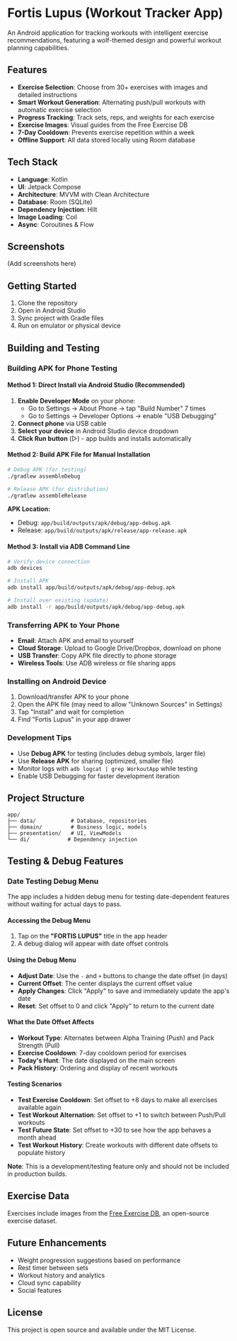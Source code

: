 # Fortis Lupus (Workout Tracker App)

An Android application for tracking workouts with intelligent exercise recommendations, featuring a wolf-themed design and powerful workout planning capabilities.

## Features

- **Exercise Selection**: Choose from 30+ exercises with images and detailed instructions
- **Smart Workout Generation**: Alternating push/pull workouts with automatic exercise selection
- **Progress Tracking**: Track sets, reps, and weights for each exercise
- **Exercise Images**: Visual guides from the Free Exercise DB
- **7-Day Cooldown**: Prevents exercise repetition within a week
- **Offline Support**: All data stored locally using Room database

## Tech Stack

- **Language**: Kotlin
- **UI**: Jetpack Compose
- **Architecture**: MVVM with Clean Architecture
- **Database**: Room (SQLite)
- **Dependency Injection**: Hilt
- **Image Loading**: Coil
- **Async**: Coroutines & Flow

## Screenshots

(Add screenshots here)

## Getting Started

1. Clone the repository
2. Open in Android Studio
3. Sync project with Gradle files
4. Run on emulator or physical device

## Building and Testing

### Building APK for Phone Testing

#### Method 1: Direct Install via Android Studio (Recommended)
1. **Enable Developer Mode** on your phone:
   - Go to Settings → About Phone → tap "Build Number" 7 times
   - Go to Settings → Developer Options → enable "USB Debugging"
2. **Connect phone** via USB cable
3. **Select your device** in Android Studio device dropdown
4. **Click Run button** (▷) - app builds and installs automatically

#### Method 2: Build APK File for Manual Installation
```bash
# Debug APK (for testing)
./gradlew assembleDebug

# Release APK (for distribution) 
./gradlew assembleRelease
```

**APK Location:**
- Debug: `app/build/outputs/apk/debug/app-debug.apk`
- Release: `app/build/outputs/apk/release/app-release.apk`

#### Method 3: Install via ADB Command Line
```bash
# Verify device connection
adb devices

# Install APK
adb install app/build/outputs/apk/debug/app-debug.apk

# Install over existing (update)
adb install -r app/build/outputs/apk/debug/app-debug.apk
```

### Transferring APK to Your Phone
- **Email**: Attach APK and email to yourself
- **Cloud Storage**: Upload to Google Drive/Dropbox, download on phone
- **USB Transfer**: Copy APK file directly to phone storage
- **Wireless Tools**: Use ADB wireless or file sharing apps

### Installing on Android Device
1. Download/transfer APK to your phone
2. Open the APK file (may need to allow "Unknown Sources" in Settings)
3. Tap "Install" and wait for completion
4. Find "Fortis Lupus" in your app drawer

### Development Tips
- Use **Debug APK** for testing (includes debug symbols, larger file)
- Use **Release APK** for sharing (optimized, smaller file)
- Monitor logs with `adb logcat | grep WorkoutApp` while testing
- Enable USB Debugging for faster development iteration

## Project Structure

```
app/
├── data/           # Database, repositories
├── domain/         # Business logic, models
├── presentation/   # UI, ViewModels
└── di/            # Dependency injection
```

## Testing & Debug Features

### Date Testing Debug Menu

The app includes a hidden debug menu for testing date-dependent features without waiting for actual days to pass.

#### Accessing the Debug Menu
1. Tap on the **"FORTIS LUPUS"** title in the app header
2. A debug dialog will appear with date offset controls

#### Using the Debug Menu
- **Adjust Date**: Use the `-` and `+` buttons to change the date offset (in days)
- **Current Offset**: The center displays the current offset value
- **Apply Changes**: Click "Apply" to save and immediately update the app's date
- **Reset**: Set offset to 0 and click "Apply" to return to the current date

#### What the Date Offset Affects
- **Workout Type**: Alternates between Alpha Training (Push) and Pack Strength (Pull)
- **Exercise Cooldown**: 7-day cooldown period for exercises
- **Today's Hunt**: The date displayed on the main screen
- **Pack History**: Ordering and display of recent workouts

#### Testing Scenarios
- **Test Exercise Cooldown**: Set offset to +8 days to make all exercises available again
- **Test Workout Alternation**: Set offset to +1 to switch between Push/Pull workouts
- **Test Future State**: Set offset to +30 to see how the app behaves a month ahead
- **Test Workout History**: Create workouts with different date offsets to populate history

**Note**: This is a development/testing feature only and should not be included in production builds.

## Exercise Data

Exercises include images from the [Free Exercise DB](https://github.com/yuhonas/free-exercise-db), an open-source exercise dataset.

## Future Enhancements

- Weight progression suggestions based on performance
- Rest timer between sets
- Workout history and analytics
- Cloud sync capability
- Social features

## License

This project is open source and available under the MIT License.